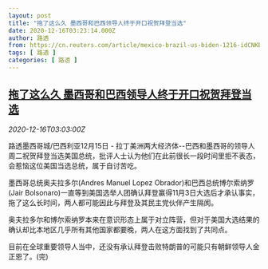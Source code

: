 ```yaml
---
layout: post
title: "拖了这么久 墨西哥和巴西领导人终于开口祝贺拜登当选"
date: 2020-12-16T03:23:14.000Z
author: 路透
from: https://cn.reuters.com/article/mexico-brazil-us-biden-1216-idCNKBS28Q0CS
tags: [ 路透 ]
categories: [ 路透 ]
---
```

<!--1608088994000-->
[拖了这么久 墨西哥和巴西领导人终于开口祝贺拜登当选](https://cn.reuters.com/article/mexico-brazil-us-biden-1216-idCNKBS28Q0CS)
------

<div>
<div><i>2020-12-16T03:03:00Z</i></div><p>路透墨西哥城/巴西利亚12月15日 - 拉丁美洲两大经济体--巴西和墨西哥的领导人周二祝贺拜登当选美国总统，批评人士认为他们在此前很长一段时间里拒不表态，会惹恼这位美国当选总统，属于自讨苦吃。</p><p>墨西哥总统奥夫拉多尔(Andres Manuel Lopez Obrador)和巴西总统博尔索纳罗(Jair Bolsonaro)一直等到美国选举人团确认拜登赢得11月3日大选后才承认事实，拖了这么长时间，两人都可能因此与拜登及其民主党伙伴产生隔阂。</p><p>奥夫拉多尔和博尔索纳罗本来在意识形态上属于对立阵营，但对于美国大选结果的确认却比本地区几乎所有其他国家都要晚，两人在这方面找到了共同点。</p><p>目前在全球重要领导人当中，还没有承认拜登击败特朗普的可能只有朝鲜领导人金正恩了。(完)</p>
</div>
